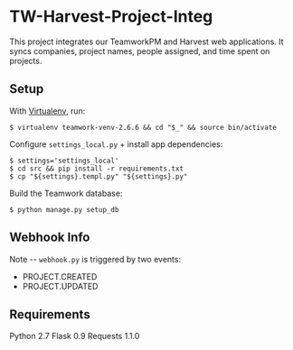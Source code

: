 # TW-Harvest-Project-Integ

This project integrates our TeamworkPM and Harvest web applications. It syncs companies, project names, people assigned, and time spent on projects.

## Setup 
With [Virtualenv](https://virtualenv.readthedocs.org/en/latest/), run:
```shell
$ virtualenv teamwork-venv-2.6.6 && cd "$_" && source bin/activate
```

Configure ``settings_local.py`` + install app dependencies:
```shell
$ settings='settings_local'
$ cd src && pip install -r requirements.txt
$ cp "${settings}.templ.py" "${settings}.py"
```

Build the Teamwork database:
```shell
$ python manage.py setup_db
```

## Webhook Info
Note -- ``webhook.py`` is triggered by two events:
* PROJECT.CREATED
* PROJECT.UPDATED

## Requirements
Python 2.7
Flask 0.9
Requests 1.1.0
